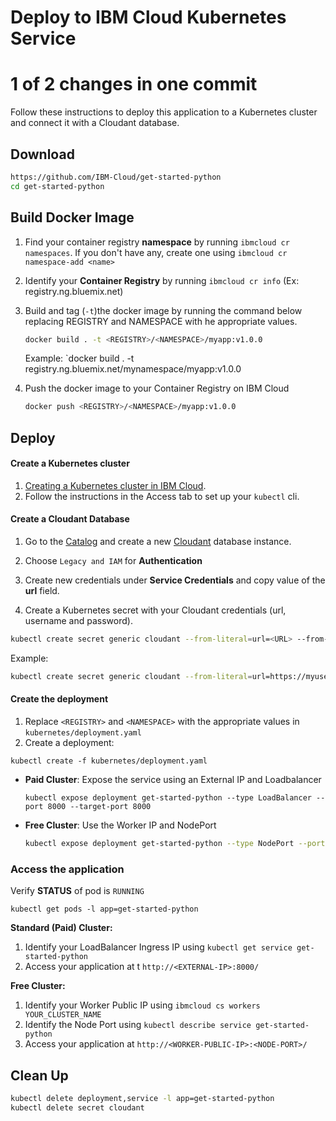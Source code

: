 # Deploy to IBM Cloud Kubernetes Service
# 1 of 2 changes in one commit
Follow these instructions to deploy this application to a Kubernetes cluster and connect it with a Cloudant database.

## Download

```bash
https://github.com/IBM-Cloud/get-started-python
cd get-started-python
```

## Build Docker Image

1. Find your container registry **namespace** by running `ibmcloud cr namespaces`. If you don't have any, create one using `ibmcloud cr namespace-add <name>`

2. Identify your **Container Registry** by running `ibmcloud cr info` (Ex: registry.ng.bluemix.net)

3. Build and tag (`-t`)the docker image by running the command below replacing REGISTRY and NAMESPACE with he appropriate values.

   ```sh
   docker build . -t <REGISTRY>/<NAMESPACE>/myapp:v1.0.0
   ```
   Example: `docker build . -t registry.ng.bluemix.net/mynamespace/myapp:v1.0.0

4. Push the docker image to your Container Registry on IBM Cloud

   ```sh
   docker push <REGISTRY>/<NAMESPACE>/myapp:v1.0.0
   ```

## Deploy

#### Create a Kubernetes cluster

1. [Creating a Kubernetes cluster in IBM Cloud](https://console.bluemix.net/docs/containers/container_index.html#clusters).
2. Follow the instructions in the Access tab to set up your `kubectl` cli.

#### Create a Cloudant Database 

1. Go to the [Catalog](https://console.bluemix.net/catalog/) and create a new [Cloudant](https://console.bluemix.net/catalog/services/cloudant-nosql-db) database instance.

2. Choose `Legacy and IAM` for **Authentication**

3. Create new credentials under **Service Credentials** and copy value of the **url** field.

4. Create a Kubernetes secret with your Cloudant credentials (url, username and password).

```bash
kubectl create secret generic cloudant --from-literal=url=<URL> --from-literal=username=<USERNAME> --from-literal=password=<PASSWORD>
```
Example:
```bash
kubectl create secret generic cloudant --from-literal=url=https://myusername:passw0rdf@username-bluemix.cloudant.com  --from-literal=username=myusername --from-literal=password=passw0rd
```

#### Create the deployment

1. Replace `<REGISTRY>` and `<NAMESPACE>` with the appropriate values in `kubernetes/deployment.yaml`
2. Create a deployment:
  ```shell
  kubectl create -f kubernetes/deployment.yaml
  ```
- **Paid Cluster**: Expose the service using an External IP and Loadbalancer
  ```
  kubectl expose deployment get-started-python --type LoadBalancer --port 8000 --target-port 8000
  ```

- **Free Cluster**: Use the Worker IP and NodePort
  ```bash
  kubectl expose deployment get-started-python --type NodePort --port 8000 --target-port 8000
  ```

### Access the application

Verify **STATUS** of pod is `RUNNING`

```shell
kubectl get pods -l app=get-started-python
```

**Standard (Paid) Cluster:**

1. Identify your LoadBalancer Ingress IP using `kubectl get service get-started-python`
2. Access your application at t `http://<EXTERNAL-IP>:8000/`

**Free Cluster:**

1. Identify your Worker Public IP using `ibmcloud cs workers YOUR_CLUSTER_NAME`
2. Identify the Node Port using `kubectl describe service get-started-python`
3. Access your application at `http://<WORKER-PUBLIC-IP>:<NODE-PORT>/`


## Clean Up
```bash
kubectl delete deployment,service -l app=get-started-python
kubectl delete secret cloudant
```